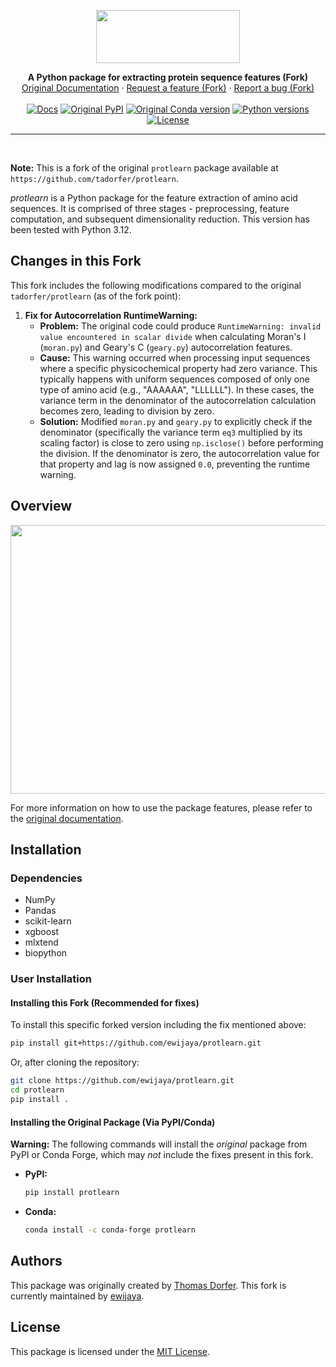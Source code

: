 <p align="center">
  <img src="https://raw.githubusercontent.com/tadorfer/protlearn/master/imgs/protlearn_logo.png" height="85" width="230">
</p>

<p align="center">
  <strong>A Python package for extracting protein sequence features (Fork)</strong>
  <br>
  <a href="https://protlearn.readthedocs.io/en/latest/">Original Documentation</a>
  ·
  <a href="https://github.com/ewijaya/protlearn/issues/new?assignees=&labels=&template=feature_request.md&title=%5BNEW+FEATURE%5D">Request a feature (Fork)</a>
  ·
  <a href="https://github.com/ewijaya/protlearn/issues/new?assignees=&labels=&template=bug_report.md&title=%5BBUG%5D">Report a bug (Fork)</a>
  <br><br>
  <!-- Travis CI and Codecov badges removed as they likely need setup for the fork -->
  <!-- <a href="https://travis-ci.org/tadorfer/protlearn"><img alt="Travis CI" src="https://img.shields.io/travis/tadorfer/protlearn"></a> -->
  <!-- <a href="https://codecov.io/gh/tadorfer/protlearn"><img alt="Codecov" src="https://codecov.io/gh/tadorfer/protlearn/branch/master/graph/badge.svg"></a> -->
  <a href="https://protlearn.readthedocs.io/en/latest/?badge=latest"><img alt="Docs" src="https://readthedocs.org/projects/protlearn/badge/?version=latest"></a>
  <a href="https://pypi.org/project/protlearn/"><img alt="Original PyPI" src="https://img.shields.io/pypi/v/protlearn"></a>
  <a href="https://anaconda.org/conda-forge/protlearn"><img alt="Original Conda version" src="https://img.shields.io/conda/vn/conda-forge/protlearn.svg"></a>
  <a href="https://img.shields.io/pypi/pyversions/protlearn"><img alt="Python versions" src="https://img.shields.io/pypi/pyversions/protlearn"></a>
  <a href="https://github.com/ewijaya/protlearn/blob/master/LICENSE"><img alt="License" src="https://img.shields.io/badge/License-MIT-blue.svg"></a>
</p>
<hr><br>

**Note:** This is a fork of the original `protlearn` package available at `https://github.com/tadorfer/protlearn`.

*protlearn* is a Python package for the feature extraction of amino acid sequences.
It is comprised of three stages - preprocessing, feature computation, and
subsequent dimensionality reduction. This version has been tested with Python 3.12.

## Changes in this Fork

This fork includes the following modifications compared to the original `tadorfer/protlearn` (as of the fork point):

1.  **Fix for Autocorrelation RuntimeWarning:**
    *   **Problem:** The original code could produce `RuntimeWarning: invalid value encountered in scalar divide` when calculating Moran's I (`moran.py`) and Geary's C (`geary.py`) autocorrelation features.
    *   **Cause:** This warning occurred when processing input sequences where a specific physicochemical property had zero variance. This typically happens with uniform sequences composed of only one type of amino acid (e.g., "AAAAAA", "LLLLLL"). In these cases, the variance term in the denominator of the autocorrelation calculation becomes zero, leading to division by zero.
    *   **Solution:** Modified `moran.py` and `geary.py` to explicitly check if the denominator (specifically the variance term `eq3` multiplied by its scaling factor) is close to zero using `np.isclose()` before performing the division. If the denominator is zero, the autocorrelation value for that property and lag is now assigned `0.0`, preventing the runtime warning.

## Overview

<p align="center">
  <img src="https://raw.githubusercontent.com/tadorfer/protlearn/master/imgs/protlearn_summary.png" height="430" width="624">
</p>

For more information on how to use the package features, please refer to the [original documentation](https://protlearn.readthedocs.io/en/latest/).

## Installation

### Dependencies

- NumPy
- Pandas
- scikit-learn
- xgboost
- mlxtend
- biopython

### User Installation

#### Installing this Fork (Recommended for fixes)

To install this specific forked version including the fix mentioned above:

```bash
pip install git+https://github.com/ewijaya/protlearn.git
```
Or, after cloning the repository:
```bash
git clone https://github.com/ewijaya/protlearn.git
cd protlearn
pip install .
```

#### Installing the Original Package (Via PyPI/Conda)

**Warning:** The following commands will install the *original* package from PyPI or Conda Forge, which may *not* include the fixes present in this fork.

*   **PyPI:**
    ```bash
    pip install protlearn
    ```

*   **Conda:**
    ```bash
    conda install -c conda-forge protlearn
    ```

## Authors

This package was originally created by [Thomas Dorfer](https://github.com/tadorfer).
This fork is currently maintained by [ewijaya](https://github.com/ewijaya).

## License

This package is licensed under the [MIT License](https://github.com/ewijaya/protlearn/blob/master/LICENSE).
